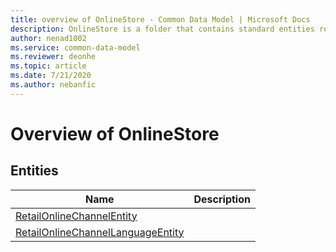 ```yaml
---
title: overview of OnlineStore - Common Data Model | Microsoft Docs
description: OnlineStore is a folder that contains standard entities related to the Common Data Model.
author: nenad1002
ms.service: common-data-model
ms.reviewer: deonhe
ms.topic: article
ms.date: 7/21/2020
ms.author: nebanfic
---
```


# Overview of OnlineStore


## Entities

|Name|Description|
|---|---|
|[RetailOnlineChannelEntity](RetailOnlineChannelEntity.md)||
|[RetailOnlineChannelLanguageEntity](RetailOnlineChannelLanguageEntity.md)||
